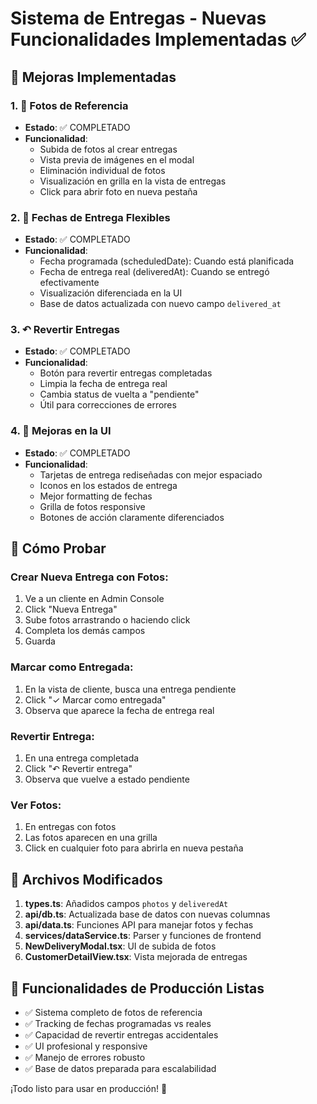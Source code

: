 # Sistema de Entregas - Nuevas Funcionalidades Implementadas ✅

## 🔧 Mejoras Implementadas

### 1. 📸 Fotos de Referencia
- **Estado**: ✅ COMPLETADO
- **Funcionalidad**: 
  - Subida de fotos al crear entregas
  - Vista previa de imágenes en el modal
  - Eliminación individual de fotos
  - Visualización en grilla en la vista de entregas
  - Click para abrir foto en nueva pestaña

### 2. 📅 Fechas de Entrega Flexibles
- **Estado**: ✅ COMPLETADO
- **Funcionalidad**:
  - Fecha programada (scheduledDate): Cuando está planificada
  - Fecha de entrega real (deliveredAt): Cuando se entregó efectivamente
  - Visualización diferenciada en la UI
  - Base de datos actualizada con nuevo campo `delivered_at`

### 3. ↶ Revertir Entregas
- **Estado**: ✅ COMPLETADO
- **Funcionalidad**:
  - Botón para revertir entregas completadas
  - Limpia la fecha de entrega real
  - Cambia status de vuelta a "pendiente"
  - Útil para correcciones de errores

### 4. 🎨 Mejoras en la UI
- **Estado**: ✅ COMPLETADO
- **Funcionalidad**:
  - Tarjetas de entrega rediseñadas con mejor espaciado
  - Iconos en los estados de entrega
  - Mejor formatting de fechas
  - Grilla de fotos responsive
  - Botones de acción claramente diferenciados

## 🧪 Cómo Probar

### Crear Nueva Entrega con Fotos:
1. Ve a un cliente en Admin Console
2. Click "Nueva Entrega"
3. Sube fotos arrastrando o haciendo click
4. Completa los demás campos
5. Guarda

### Marcar como Entregada:
1. En la vista de cliente, busca una entrega pendiente
2. Click "✓ Marcar como entregada"
3. Observa que aparece la fecha de entrega real

### Revertir Entrega:
1. En una entrega completada
2. Click "↶ Revertir entrega"
3. Observa que vuelve a estado pendiente

### Ver Fotos:
1. En entregas con fotos
2. Las fotos aparecen en una grilla
3. Click en cualquier foto para abrirla en nueva pestaña

## 🔧 Archivos Modificados

1. **types.ts**: Añadidos campos `photos` y `deliveredAt`
2. **api/db.ts**: Actualizada base de datos con nuevas columnas
3. **api/data.ts**: Funciones API para manejar fotos y fechas
4. **services/dataService.ts**: Parser y funciones de frontend
5. **NewDeliveryModal.tsx**: UI de subida de fotos
6. **CustomerDetailView.tsx**: Vista mejorada de entregas

## 🎯 Funcionalidades de Producción Listas

- ✅ Sistema completo de fotos de referencia
- ✅ Tracking de fechas programadas vs reales
- ✅ Capacidad de revertir entregas accidentales
- ✅ UI profesional y responsive
- ✅ Manejo de errores robusto
- ✅ Base de datos preparada para escalabilidad

¡Todo listo para usar en producción! 🚀